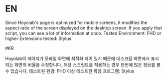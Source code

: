 # EN

Since Hoyolab's page is optimized for mobile screens, it modifies the aspect ratio of the screen displayed on the desktop screen.
If you apply that script, you can see a lot of information at once.
Tested Environment: FHD or higher
Extensions tested: Stylus

#KR

Hoyolab의 페이지가 모바일 화면에 최적화 되어 있기 때문에 데스크탑 화면에서 표시되는 화면의 비율을 수정합니다.
해당 스크립트를 적용하는 경우 한번에 많은 정보를 볼 수 있습니다.
테스트된 환경: FHD 이상
테스트한 확장 프로그램: Stylus
